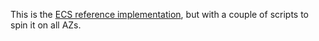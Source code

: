 This is the [ECS reference implementation](https://github.com/awslabs/ecs-refarch-cloudformation), but with a couple of scripts to spin it on all AZs.